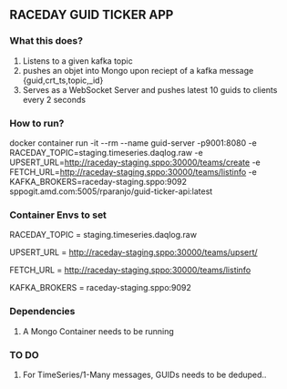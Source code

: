 ## RACEDAY GUID TICKER APP

### What this does?

1. Listens to a given kafka topic
2. pushes an objet into Mongo upon reciept of a kafka message {guid,crt_ts,topic,\_id}
3. Serves as a WebSocket Server and pushes latest 10 guids to clients every 2 seconds

### How to run?

docker container run -it --rm --name guid-server -p9001:8080 -e RACEDAY_TOPIC=staging.timeseries.daqlog.raw -e UPSERT_URL=http://raceday-staging.sppo:30000/teams/create -e FETCH_URL=http://raceday-staging.sppo:30000/teams/listinfo -e KAFKA_BROKERS=raceday-staging.sppo:9092 sppogit.amd.com:5005/rparanjo/guid-ticker-api:latest

### Container Envs to set

RACEDAY_TOPIC = staging.timeseries.daqlog.raw

UPSERT_URL = http://raceday-staging.sppo:30000/teams/upsert/

FETCH_URL = http://raceday-staging.sppo:30000/teams/listinfo

KAFKA_BROKERS = raceday-staging.sppo:9092

### Dependencies

1. A Mongo Container needs to be running

### TO DO

1. For TimeSeries/1-Many messages, GUIDs needs to be deduped..
